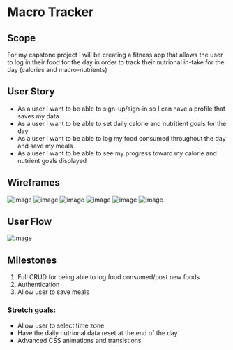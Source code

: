 # Macro Tracker
## Scope
For my capstone project I will be creating a fitness app that allows the user to log in their food for the day in order to track their nutrional in-take for the day (calories and macro-nutrients)

## User Story
* As a user I want to be able to sign-up/sign-in so I can have a profile that saves my data
* As a user I want to be able to set daily calorie and nutritient goals for the day
* As a user I want to be able to log my food consumed throughout the day and save my meals
* As a user I want to be able to see my progress toward my calorie and nutrient goals displayed 

## Wireframes
![image](https://user-images.githubusercontent.com/116520614/215365287-912e6138-d87e-4457-b1aa-c93db428b3d2.png)
![image](https://user-images.githubusercontent.com/116520614/215365360-9cd9d2cb-5759-4ba4-9746-5309d3135a87.png)
![image](https://user-images.githubusercontent.com/116520614/215365738-163c4a83-bfb9-430a-89c2-6d06ecb83469.png)
![image](https://user-images.githubusercontent.com/116520614/215365616-c5abf444-3eb8-4d8f-ad26-4ad9ff101d0f.png)
![image](https://user-images.githubusercontent.com/116520614/215365798-f9f27cdd-e7e8-4466-9740-4ac59c5cc3cf.png)
![image](https://user-images.githubusercontent.com/116520614/215366035-151429ea-c545-4926-9315-dbe89a000fc4.png)

## User Flow
![image](https://user-images.githubusercontent.com/116520614/215366078-33e11796-ad95-448e-bb4e-0531b879158b.png)

## Milestones
1) Full CRUD for being able to log food consumed/post new foods 
2) Authentication
4) Allow user to save meals 
### Stretch goals: 
* Allow user to select time zone
* Have the daily nutrional data reset at the end of the day
* Advanced CSS animations and transistions

